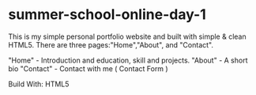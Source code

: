 # summer-school-online-day-1
This is my simple personal portfolio website and built with simple & clean HTML5. There are three pages:"Home","About", and "Contact".

"Home" - Introduction and education, skill and projects.
"About" - A short bio
"Contact" - Contact with me ( Contact Form )

Build With:
HTML5
